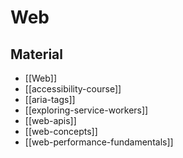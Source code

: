# Web

## Material

- [[Web]]
- [[accessibility-course]]
- [[aria-tags]]
- [[exploring-service-workers]]
- [[web-apis]]
- [[web-concepts]]
- [[web-performance-fundamentals]]

